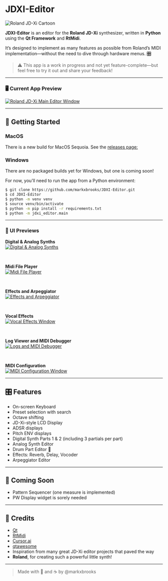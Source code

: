 # JDXI-Editor

![Roland JD-Xi Cartoon](./resources/jdxi_cartoon_600.png)

**JDXI-Editor** is an editor for the **Roland JD-Xi** synthesizer, written in **Python** using the **Qt Framework** and **RtMidi**.

It’s designed to implement as many features as possible from Roland’s MIDI implementation—without the need to dive through hardware menus. 🎛️

> ⚠️ This app is a work in progress and not yet feature-complete—but feel free to try it out and share your feedback!

---

### 🖥️ Current App Preview

<a href="./resources/main_window.gif" rel="Current view of the Roland JD-Xi Editor App">
  <img src="./resources/main_window_high.gif" alt="Roland JD-Xi Main Editor Window" />
</a>

---

## 🚀 Getting Started


### MacOS
There is a new build for MacOS Sequoia. See the [releases page:](https://github.com/markxbrooks/JDXI-Editor/releases/tag/v0.0.4)

### Windows 
There are no packaged builds yet for Windows, but one is coming soon!

For now, you'll need to run the app from a Python environment:

```bash
$ git clone https://github.com/markxbrooks/JDXI-Editor.git
$ cd JDXI-Editor
$ python -m venv venv
$ source venv/bin/activate
$ python -m pip install -r requirements.txt
$ python -m jdxi_editor.main
```

---

### 🎹 UI Previews

**Digital & Analog Synths**  
<a href="./resources/digital_analog_synths.png">
  <img src="./resources/digital_analog_synths_600.png" alt="Digital & Analog Synths" />
</a>

&nbsp;

**Midi File Player**  
<a href="./resources/midi_player.png">
  <img src="./resources/midi_player_600.png" alt="Midi File Player" />
</a>


&nbsp;

**Effects and Arpeggiator**  
<a href="./resources/effects.png">
  <img src="./resources/effects_600.png" alt="Effects and Arpeggiator" />
</a>

&nbsp;

**Vocal Effects**  
<a href="./resources/vocal_effects.png">
  <img src="./resources/vocal_effects_600.png" alt="Vocal Effects Window" />
</a>

&nbsp;

**Log Viewer and MIDI Debugger**  
<a href="./resources/logs_and_midi.png">
  <img src="./resources/logs_and_midi_600.png" alt="Logs and MIDI Debugger" />
</a>

&nbsp;

**MIDI Configuration**  
<a href="./resources/midi_config.png">
  <img src="./resources/midi_config_200.png" alt="MIDI Configuration Window" />
</a>

---

## 🎛️ Features

- On-screen Keyboard
- Preset selection with search
- Octave shifting
- JD-Xi-style LCD Display
- ADSR displays
- Pitch ENV displays
- Digital Synth Parts 1 & 2 (including 3 partials per part)
- Analog Synth Editor
- Drum Part Editor 🥁
- Effects: Reverb, Delay, Vocoder
- Arpeggiator Editor

---

## 🧩 Coming Soon

- Pattern Sequencer (one measure is implemented)
- PW Display widget is sorely needed

---

## 🙏 Credits

- [Qt](https://www.qt.io/)
- [RtMidi](https://www.music.mcgill.ca/~gary/rtmidi/)
- [Cursor.ai](https://cursor.so)
- [qtawesome](https://github.com/spyder-ide/qtawesome)
- Inspiration from many great JD-Xi editor projects that paved the way
- **Roland**, for creating such a powerful little synth!

---

> Made with 🎹 and ☕ by @markxbrooks

